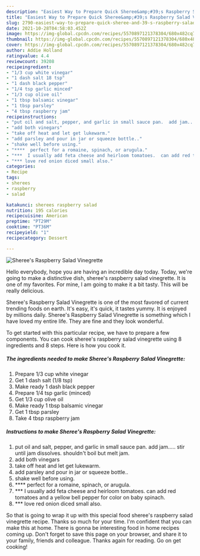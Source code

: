 ```yaml
---
description: "Easiest Way to Prepare Quick Sheree&amp;#39;s Raspberry Salad Vinegrette"
title: "Easiest Way to Prepare Quick Sheree&amp;#39;s Raspberry Salad Vinegrette"
slug: 2790-easiest-way-to-prepare-quick-sheree-and-39-s-raspberry-salad-vinegrette
date: 2021-10-28T04:58:03.452Z
image: https://img-global.cpcdn.com/recipes/5570897121378304/680x482cq70/sherees-raspberry-salad-vinegrette-recipe-main-photo.jpg
thumbnail: https://img-global.cpcdn.com/recipes/5570897121378304/680x482cq70/sherees-raspberry-salad-vinegrette-recipe-main-photo.jpg
cover: https://img-global.cpcdn.com/recipes/5570897121378304/680x482cq70/sherees-raspberry-salad-vinegrette-recipe-main-photo.jpg
author: Addie Holland
ratingvalue: 4.4
reviewcount: 39208
recipeingredient:
- "1/3 cup white vinegar"
- "1 dash salt 18 tsp"
- "1 dash black pepper"
- "1/4 tsp garlic minced"
- "1/3 cup olive oil"
- "1 tbsp balsamic vinegar"
- "1 tbsp parsley"
- "4 tbsp raspberry jam"
recipeinstructions:
- "put oil and salt, pepper, and garlic in small sauce pan.  add jam.....   stir until jam dissolves.  shouldn&#39;t boil but melt jam."
- "add both vinegars"
- "take off heat and let get lukewarm."
- "add parsley and pour in jar or squeeze bottle.."
- "shake well before using."
- "****  perfect for a romaine, spinach, or arugula."
- "***  I usually add feta cheese and heirloom tomatoes.  can add red tomatoes and a yellow bell pepper for color on baby spinach."
- "*** love red onion diced small also."
categories:
- Recipe
tags:
- sherees
- raspberry
- salad

katakunci: sherees raspberry salad 
nutrition: 195 calories
recipecuisine: American
preptime: "PT29M"
cooktime: "PT36M"
recipeyield: "1"
recipecategory: Dessert

---
```



![Sheree&#39;s Raspberry Salad Vinegrette](https://img-global.cpcdn.com/recipes/5570897121378304/680x482cq70/sherees-raspberry-salad-vinegrette-recipe-main-photo.jpg)

Hello everybody, hope you are having an incredible day today. Today, we're going to make a distinctive dish, sheree&#39;s raspberry salad vinegrette. It is one of my favorites. For mine, I am going to make it a bit tasty. This will be really delicious.



Sheree&#39;s Raspberry Salad Vinegrette is one of the most favored of current trending foods on earth. It's easy, it's quick, it tastes yummy. It is enjoyed by millions daily. Sheree&#39;s Raspberry Salad Vinegrette is something which I have loved my entire life. They are fine and they look wonderful.


To get started with this particular recipe, we have to prepare a few components. You can cook sheree&#39;s raspberry salad vinegrette using 8 ingredients and 8 steps. Here is how you cook it.

<!--inarticleads1-->

##### The ingredients needed to make Sheree&#39;s Raspberry Salad Vinegrette:

1. Prepare 1/3 cup white vinegar
1. Get 1 dash salt (1/8 tsp)
1. Make ready 1 dash black pepper
1. Prepare 1/4 tsp garlic (minced)
1. Get 1/3 cup olive oil
1. Make ready 1 tbsp balsamic vinegar
1. Get 1 tbsp parsley
1. Take 4 tbsp raspberry jam




<!--inarticleads2-->

##### Instructions to make Sheree&#39;s Raspberry Salad Vinegrette:

1. put oil and salt, pepper, and garlic in small sauce pan.  add jam.....   stir until jam dissolves.  shouldn&#39;t boil but melt jam.
1. add both vinegars
1. take off heat and let get lukewarm.
1. add parsley and pour in jar or squeeze bottle..
1. shake well before using.
1. ****  perfect for a romaine, spinach, or arugula.
1. ***  I usually add feta cheese and heirloom tomatoes.  can add red tomatoes and a yellow bell pepper for color on baby spinach.
1. *** love red onion diced small also.




So that is going to wrap it up with this special food sheree&#39;s raspberry salad vinegrette recipe. Thanks so much for your time. I'm confident that you can make this at home. There is gonna be interesting food in home recipes coming up. Don't forget to save this page on your browser, and share it to your family, friends and colleague. Thanks again for reading. Go on get cooking!
